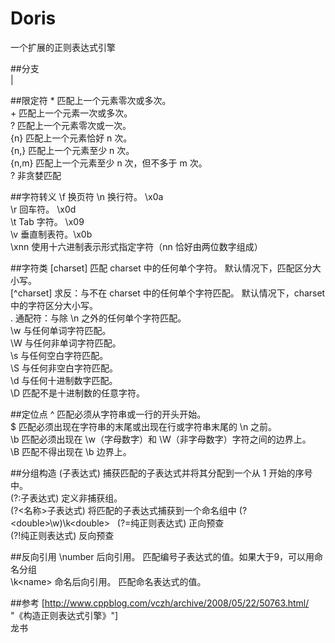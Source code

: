 # Doris
一个扩展的正则表达式引擎  

##分支  
|    

##限定符
\*    匹配上一个元素零次或多次。  
\+    匹配上一个元素一次或多次。  
?     匹配上一个元素零次或一次。  
{n}   匹配上一个元素恰好 n 次。  
{n,}  匹配上一个元素至少 n 次。  
{n,m} 匹配上一个元素至少 n 次，但不多于 m 次。  
?     非贪婪匹配  

##字符转义
\f	换页符 
\n	换行符。	\x0a  
\r	回车符。	\x0d  
\t	Tab 字符。	\x09  
\v	垂直制表符。\x0b  
\xnn 使用十六进制表示形式指定字符（nn 恰好由两位数字组成） 

##字符类
[charset] 匹配 charset 中的任何单个字符。 默认情况下，匹配区分大小写。  
[^charset] 求反：与不在 charset 中的任何单个字符匹配。 默认情况下，charset中的字符区分大小写。  
. 通配符：与除 \n 之外的任何单个字符匹配。  
\w 与任何单词字符匹配。  
\W 与任何非单词字符匹配。  
\s 与任何空白字符匹配。  
\S 与任何非空白字符匹配。  
\d 与任何十进制数字匹配。  
\D 匹配不是十进制数的任意字符。  

##定位点
^ 匹配必须从字符串或一行的开头开始。  
$ 匹配必须出现在字符串的末尾或出现在行或字符串末尾的 \n 之前。  
\b 匹配必须出现在 \w（字母数字）和 \W（非字母数字）字符之间的边界上。  
\B 匹配不得出现在 \b 边界上。  

##分组构造 
(子表达式) 捕获匹配的子表达式并将其分配到一个从 1 开始的序号中。   
(?:子表达式) 定义非捕获组。   
(?<名称>子表达式) 将匹配的子表达式捕获到一个命名组中 (?\<double>\w)\k\<double>   
(?=纯正则表达式) 正向预查	   
(?!纯正则表达式)  反向预查   

##反向引用
\number 后向引用。 匹配编号子表达式的值。如果大于9，可以用命名分组   
\k\<name\> 命名后向引用。 匹配命名表达式的值。   

##参考
[http://www.cppblog.com/vczh/archive/2008/05/22/50763.html/ "《构造正则表达式引擎》"]  
龙书  
